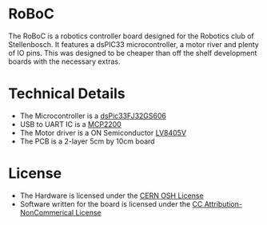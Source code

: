 # RoBoC
The RoBoC is a robotics controller board designed for the Robotics club of Stellenbosch. It features a dsPIC33 microcontroller, a motor river and plenty of IO pins. This was designed to be cheaper than off the shelf development boards with the necessary extras.

# Technical Details
 - The Microcontroller is a [dsPic33FJ32GS606](http://www.microchip.com/wwwproducts/Devices.aspx?dDocName=en546851)
 - USB to UART IC is a [MCP2200](http://www.microchip.com/wwwproducts/devices.aspx?dDocName=en546923)
 - The Motor driver is a ON Semiconductor [LV8405V](http://www.onsemi.com/PowerSolutions/product.do?id=LV8405V)
 - The PCB is a 2-layer 5cm by 10cm board

# License
 - The Hardware is licensed under the [CERN OSH License ](http://www.ohwr.org/attachments/2388/cern_ohl_v_1_2.txt)
 - Software written for the board is licensed under the [CC Attribution-NonCommerical License ](https://creativecommons.org/licenses/by-nc/2.0/legalcode)
